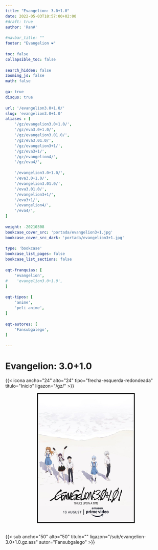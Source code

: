 ```yaml
---
title: "Evangelion: 3.0+1.0"
date: 2022-05-03T18:57:00+02:00
#draft: true
author: 'Ran#'

#navbar_title: ""
footer: "Evangelion ❤️"

toc: false
collapsible_toc: false

search_hidden: false
zooming_js: false
math: false

ga: true
disqus: true

url: '/evangelion3.0+1.0/'
slug: 'evangelion3.0+1.0'
aliases : [
    '/gz/evangelion3.0+1.0/',
    '/gz/eva3.0+1.0/',
    '/gz/evangelion3.01.0/',
    '/gz/eva3.01.0/',
    '/gz/evangelion3+1/',
    '/gz/eva3+1/',
    '/gz/evangelion4/',
    '/gz/eva4/',

    '/evangelion3.0+1.0/',
    '/eva3.0+1.0/',
    '/evangelion3.01.0/',
    '/eva3.01.0/',
    '/evangelion3+1/',
    '/eva3+1/',
    '/evangelion4/',
    '/eva4/',
]

weight: -20210308
bookcase_cover_src: 'portada/evangelion3+1.jpg'
bookcase_cover_src_dark: 'portada/evangelion3+1.jpg'

type: 'bookcase'
bookcase_list_pages: false
bookcase_list_sections: false

eqt-franquias: [
    'evangelion',
#    'evangelion3.0+1.0',
]

eqt-tipos: [
    'anime',
    'peli anime',
]

eqt-autores: [
    'Fansubgalego',
]

---
```


# Evangelion: 3.0+1.0

{{< icona ancho="24" alto="24" tipo="frecha-esquerda-redondeada" titulo="Inicio" ligazon="/gz/" >}}

<div style="text-align: center">
    <img style="border: 3px solid currentColor" height="400" title="oreimo" alt="oreimo" src="/portada/evangelion3+1.jpg">
</div>

<br>

{{< sub ancho="50" alto="50" titulo="" ligazon="/sub/evangelion-3.0+1.0.gz.ass" autor="Fansubgalego" >}}
